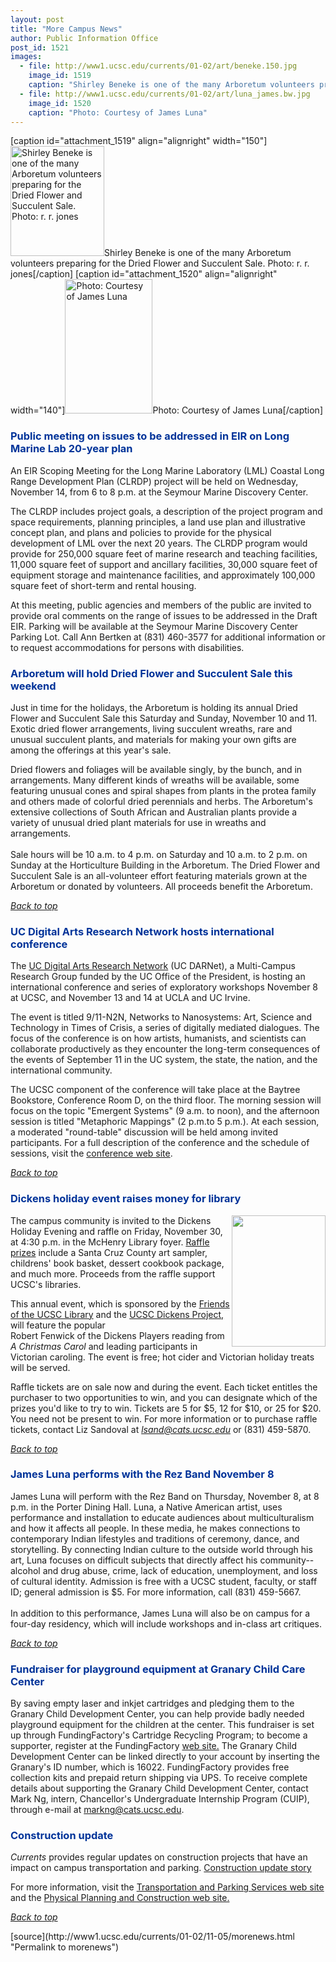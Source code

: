 ```yaml
---
layout: post
title: "More Campus News"
author: Public Information Office
post_id: 1521
images:
  - file: http://www1.ucsc.edu/currents/01-02/art/beneke.150.jpg
    image_id: 1519
    caption: "Shirley Beneke is one of the many Arboretum volunteers preparing for the Dried Flower and Succulent Sale. Photo: r. r. jones"
  - file: http://www1.ucsc.edu/currents/01-02/art/luna_james.bw.jpg
    image_id: 1520
    caption: "Photo: Courtesy of James Luna"
---
```


[caption id="attachment_1519" align="alignright" width="150"]<a href="http://localhost/mysite/wp-content/uploads/2001/11/beneke.150.jpg"><img class="size-full wp-image-1519" src="http://localhost/mysite/wp-content/uploads/2001/11/beneke.150.jpg" alt="Shirley Beneke is one of the many Arboretum volunteers preparing for the Dried Flower and Succulent Sale. Photo: r. r. jones" width="150" height="176" /></a>Shirley Beneke is one of the many Arboretum volunteers preparing for the Dried Flower and Succulent Sale. Photo: r. r. jones[/caption]
[caption id="attachment_1520" align="alignright" width="140"]<a href="http://localhost/mysite/wp-content/uploads/2001/11/luna_james.bw.jpg"><img class="size-full wp-image-1520" src="http://localhost/mysite/wp-content/uploads/2001/11/luna_james.bw.jpg" alt="Photo: Courtesy of James Luna" width="140" height="215" /></a>Photo: Courtesy of James Luna[/caption]
<h3>
  <a name="Public" id="Public"></a><font color="#003399">Public meeting on issues to be addressed in EIR on Long Marine Lab 20-year plan</font>
</h3>
<p>
  An EIR Scoping Meeting for the Long Marine Laboratory (LML) Coastal Long Range Development Plan (CLRDP) project will be held on Wednesday, November 14, from 6 to 8 p.m. at the Seymour Marine Discovery Center.
</p>
<p>
  The CLRDP includes project goals, a description of the project program and space requirements, planning principles, a land use plan and illustrative concept plan, and plans and policies to provide for the physical development of LML over the next 20 years. The CLRDP program would provide for 250,000 square feet of marine research and teaching facilities, 11,000 square feet of support and ancillary facilities, 30,000 square feet of equipment storage and maintenance facilities, and approximately 100,000 square feet of short-term and rental housing.
</p>
<p>
  At this meeting, public agencies and members of the public are invited to provide oral comments on the range of issues to be addressed in the Draft EIR. Parking will be available at the Seymour Marine Discovery Center Parking Lot. Call Ann Bertken at (831) 460-3577 for additional information or to request accommodations for persons with disabilities.
</p>
<h3>
  <a name="Arboretum" id="Arboretum"></a><font color="#003399">Arboretum will hold Dried Flower and Succulent Sale this weekend</font>
</h3>Just in time for the holidays, the Arboretum is holding its annual Dried Flower and Succulent Sale this Saturday and Sunday, November 10 and 11. Exotic dried flower arrangements, living succulent wreaths, rare and unusual succulent plants, and materials for making your own gifts are among the offerings at this year's sale.
<p>
  Dried flowers and foliages will be available singly, by the bunch, and in arrangements. Many different kinds of wreaths will be available, some featuring unusual cones and spiral shapes from plants in the protea family and others made of colorful dried perennials and herbs. The Arboretum's extensive collections of South African and Australian plants provide a variety of unusual dried plant materials for use in wreaths and arrangements.<br>
  <br>
  Sale hours will be 10 a.m. to 4 p.m. on Saturday and 10 a.m. to 2 p.m. on Sunday at the Horticulture Building in the Arboretum. The Dried Flower and Succulent Sale is an all-volunteer effort featuring materials grown at the Arboretum or donated by volunteers. All proceeds benefit the Arboretum.
</p>
<p>
  <a href="#Public"><i>Back to top</i></a>
</p>
<h3>
  <a name="UC" id="UC"></a><font color="#003399">UC Digital Arts Research Network hosts international conference</font>
</h3>
<p>
  The <a href="http://www.ucdarnet.org">UC Digital Arts Research Network</a> (UC DARNet), a Multi-Campus Research Group funded by the UC Office of the President, is hosting an international conference and series of exploratory workshops November 8 at UCSC, and November 13 and 14 at UCLA and UC Irvine.
</p>
<p>
  The event is titled 9/11-N2N, Networks to Nanosystems: Art, Science and Technology in Times of Crisis, a series of digitally mediated dialogues. The focus of the conference is on how artists, humanists, and scientists can collaborate productively as they encounter the long-term consequences of the events of September 11 in the UC system, the state, the nation, and the international community.
</p>
<p>
  The UCSC component of the conference will take place at the Baytree Bookstore, Conference Room D, on the third floor. The morning session will focus on the topic "Emergent Systems" (9 a.m. to noon), and the afternoon session is titled "Metaphoric Mappings" (2 p.m.to 5 p.m.). At each session, a moderated "round-table" discussion will be held among invited participants. For a full description of the conference and the schedule of sessions, visit the <a href="http://www.ucdarnet.org/events/events.cfm">conference web site</a>.
</p>
<p>
  <a href="#Public"><i>Back to top</i></a>
</p>
<h3>
  <a name="Dickens" id="Dickens"></a><font color="#003399">Dickens holiday event raises money for library</font>
</h3>
<p>
  <img align="right" border="0" height="210" src="../art/dickens_graphic.gif" width="150" alt="">The campus community is invited to the Dickens Holiday Evening and raffle on Friday, November 30, at 4:30 p.m. in the McHenry Library foyer. <a href="prizes.html">Raffle prizes</a> include a Santa Cruz County art sampler, childrens' book basket, dessert cookbook package, and much more. Proceeds from the raffle support UCSC's libraries.
</p>
<p>
  This annual event, which is sponsored by the <a href="http://library.ucsc.edu/friends/">Friends of the UCSC Library</a> and the <a href="http://humwww.ucsc.edu/dickens/index.html">UCSC Dickens Project,</a> will feature the popular<br>
  Robert Fenwick of the Dickens Players reading from <i>A Christmas Carol</i> and leading participants in Victorian caroling. The event is free; hot cider and Victorian holiday treats will be served.
</p>
<p>
  Raffle tickets are on sale now and during the event. Each ticket entitles the purchaser to two opportunities to win, and you can designate which of the prizes you'd like to try to win. Tickets are 5 for $5, 12 for $10, or 25 for $20. You need not be present to win. For more information or to purchase raffle tickets, contact Liz Sandoval at <a href="mailto:lsand@cats.ucsc.edu"><i>lsand@cats.ucsc.edu</i></a> or (831) 459-5870.
</p>
<p>
  <a href="#Public"><i>Back to top</i></a>
</p>
<h3>
  <a name="Luna" id="Luna"></a><font color="#003399"><b>James Luna performs with the Rez Band November 8</b></font>
</h3>James Luna will perform with the Rez Band on Thursday, November 8, at 8 p.m. in the Porter Dining Hall. Luna, a Native American artist, uses performance and installation to educate audiences about multiculturalism and how it affects all people. In these media, he makes connections to contemporary Indian lifestyles and traditions of ceremony, dance, and storytelling. By connecting Indian culture to the outside world through his art, Luna focuses on difficult subjects that directly affect his community--alcohol and drug abuse, crime, lack of education, unemployment, and loss of cultural identity. Admission is free with a UCSC student, faculty, or staff ID; general admission is $5. For more information, call (831) 459-5667.<br>
<b><br></b>In addition to this performance, James Luna will also be on campus for a four-day residency, which will include workshops and in-class art critiques.
<p>
  <a href="#Public"><i>Back to top</i></a>
</p>
<h3>
  <a name="Fundraiser" id="Fundraiser"></a><font color="#003399">Fundraiser for playground equipment</font> <font color="#003399">at Granary Child Care Center</font>
</h3>
<p>
  By saving empty laser and inkjet cartridges and pledging them to the Granary Child Development Center, you can help provide badly needed playground equipment for the children at the center. This fundraiser is set up through FundingFactory's Cartridge Recycling Program; to become a supporter, register at the FundingFactory <a href="http://www.fundingfactory.com/adoptbus.asp">web site.</a> The Granary Child Development Center can be linked directly to your account by inserting the Granary's ID number, which is 16022. FundingFactory provides free collection kits and prepaid return shipping via UPS. To receive complete details about supporting the Granary Child Development Center, contact Mark Ng, intern, Chancellor's Undergraduate Internship Program (CUIP), through e-mail at <a href="mailto:markng@cats.ucsc.edu">markng@cats.ucsc.edu</a>.
</p>
<h3>
  <a name="Construction" id="Construction"></a><font color="#003399">Construction update</font>
</h3>
<p>
  <i>Currents</i> provides regular updates on construction projects that have an impact on campus transportation and parking. <a href="../../construction.html">Construction update story</a>
</p>
<p>
  For more information, visit the <a href="http://www2.ucsc.edu/taps/">Transportation and Parking Services web site</a> and the <a href="http://www2.ucsc.edu/ppc/">Physical Planning and Construction web site.</a>
</p>
<p>
  <a href="#Public"><i>Back to top</i></a>
</p>
<p>

  </p>
[source](http://www1.ucsc.edu/currents/01-02/11-05/morenews.html "Permalink to morenews")
